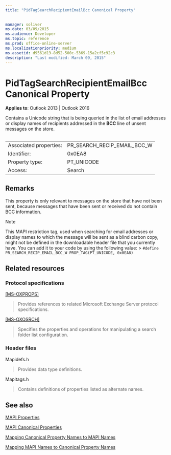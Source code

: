 ```yaml
---
title: "PidTagSearchRecipientEmailBcc Canonical Property"
 
 
manager: soliver
ms.date: 03/09/2015
ms.audience: Developer
ms.topic: reference
ms.prod: office-online-server
ms.localizationpriority: medium
ms.assetid: d9561d13-8d52-500c-5369-15a2cf5c92c3
description: "Last modified: March 09, 2015"
---
```


# PidTagSearchRecipientEmailBcc Canonical Property

  
  
**Applies to**: Outlook 2013 | Outlook 2016 
  
Contains a Unicode string that is being queried in the list of email addresses or display names of recipients addressed in the **BCC** line of unsent messages on the store. 
  
## 

|||
|:-----|:-----|
|Associated properties:  <br/> |PR_SEARCH_RECIP_EMAIL_BCC_W  <br/> |
|Identifier:  <br/> |0x0EA8  <br/> |
|Property type:  <br/> |PT_UNICODE  <br/> |
|Access:  <br/> |Search  <br/> |
   
## Remarks

This property is only relevant to messages on the store that have not been sent, because messages that have been sent or received do not contain BCC information.
  
> [!NOTE]
> This MAPI restriction tag, used when searching for email addresses or display names to which the message will be sent as a blind carbon copy, might not be defined in the downloadable header file that you currently have. You can add it to your code by using the following value: >  `#define PR_SEARCH_RECIP_EMAIL_BCC_W PROP_TAG(PT_UNICODE, 0x0EA8)`
  
## Related resources

### Protocol specifications

[[MS-OXPROPS]](https://msdn.microsoft.com/library/f6ab1613-aefe-447d-a49c-18217230b148%28Office.15%29.aspx)
  
> Provides references to related Microsoft Exchange Server protocol specifications.
    
[[MS-OXOSRCH]](https://msdn.microsoft.com/library/c72e49b8-78c7-4483-ad65-e46e9133673b%28Office.15%29.aspx)
  
> Specifies the properties and operations for manipulating a search folder list configuration.
    
### Header files

Mapidefs.h
  
> Provides data type definitions.
    
Mapitags.h
  
> Contains definitions of properties listed as alternate names.
    
## See also



[MAPI Properties](mapi-properties.md)
  
[MAPI Canonical Properties](mapi-canonical-properties.md)
  
[Mapping Canonical Property Names to MAPI Names](mapping-canonical-property-names-to-mapi-names.md)
  
[Mapping MAPI Names to Canonical Property Names](mapping-mapi-names-to-canonical-property-names.md)


